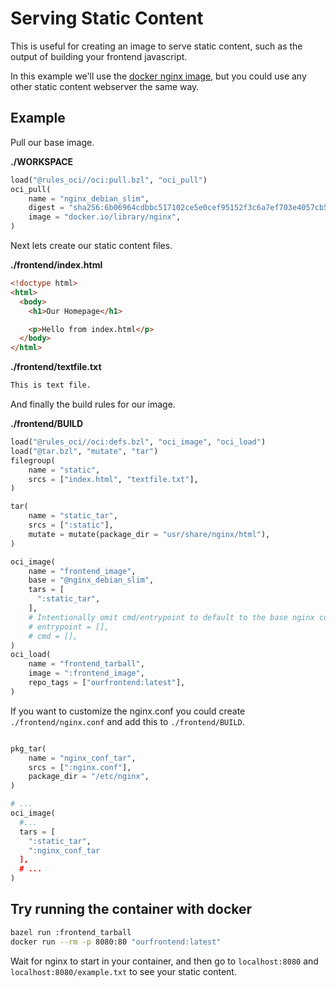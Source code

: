 # Serving Static Content

This is useful for creating an image to serve static content, such as the output of building your
frontend javascript.

In this example we'll use the [docker nginx image](https://hub.docker.com/_/nginx), but you could
use any other static content webserver the same way.

## Example

Pull our base image.

**./WORKSPACE**

```python
load("@rules_oci//oci:pull.bzl", "oci_pull")
oci_pull(
    name = "nginx_debian_slim",
    digest = "sha256:6b06964cdbbc517102ce5e0cef95152f3c6a7ef703e4057cb574539de91f72e6",
    image = "docker.io/library/nginx",
)
```

Next lets create our static content files.

**./frontend/index.html**

```html
<!doctype html>
<html>
  <body>
    <h1>Our Homepage</h1>

    <p>Hello from index.html</p>
  </body>
</html>
```

**./frontend/textfile.txt**

```txt
This is text file.
```

And finally the build rules for our image.

**./frontend/BUILD**

```python
load("@rules_oci//oci:defs.bzl", "oci_image", "oci_load")
load("@tar.bzl", "mutate", "tar")
filegroup(
    name = "static",
    srcs = ["index.html", "textfile.txt"],
)

tar(
    name = "static_tar",
    srcs = [":static"],
    mutate = mutate(package_dir = "usr/share/nginx/html"),
)

oci_image(
    name = "frontend_image",
    base = "@nginx_debian_slim",
    tars = [
      ":static_tar",
    ],
    # Intentionally omit cmd/entrypoint to default to the base nginx container's cmd/entrypoint.
    # entrypoint = [],
    # cmd = [],
)
oci_load(
    name = "frontend_tarball",
    image = ":frontend_image",
    repo_tags = ["ourfrontend:latest"],
)


```

If you want to customize the nginx.conf you could create `./frontend/nginx.conf` and add this to
`./frontend/BUILD`.

```python

pkg_tar(
    name = "nginx_conf_tar",
    srcs = [":nginx.conf"],
    package_dir = "/etc/nginx",
)

# ...
oci_image(
  #...
  tars = [
    ":static_tar",
    ":nginx_conf_tar
  ],
  # ...
)

```

## Try running the container with docker

```bash
bazel run :frontend_tarball
docker run --rm -p 8080:80 "ourfrontend:latest"
```

Wait for nginx to start in your container, and then go to `localhost:8080` and `localhost:8080/example.txt` to see your static content.
